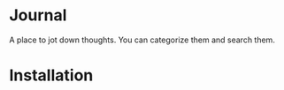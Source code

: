 # Journal

A place to jot down thoughts. You can categorize them and search them.

# Installation


